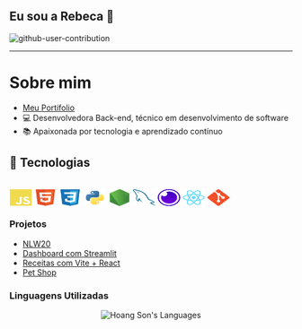 ## Eu sou a Rebeca 👋
![github-user-contribution](https://github.com/user-attachments/assets/6411a21a-8677-40e9-b9e8-4994c7592538)

---

# Sobre mim
- [Meu Portifolio](https://github.com/rebecalazarini/Portifolio)
- 💻 Desenvolvedora Back-end, técnico em desenvolvimento de software
- 📚 Apaixonada por tecnologia e aprendizado contínuo

## 🚀 Tecnologias
<div style="display: inline_block"><br>
  <img align="center" alt="Rebeca-Js" height="30" width="40" src="https://raw.githubusercontent.com/devicons/devicon/master/icons/javascript/javascript-plain.svg">
  <img align="center" alt="Rebeca-HTML" height="30" width="40" src="https://raw.githubusercontent.com/devicons/devicon/master/icons/html5/html5-original.svg">
  <img align="center" alt="Rebeca-CSS" height="30" width="40" src="https://raw.githubusercontent.com/devicons/devicon/master/icons/css3/css3-original.svg">
  <img align="center" alt="Rebeca-Python" height="30" width="40" src="https://raw.githubusercontent.com/devicons/devicon/master/icons/python/python-original.svg">
 <img align="center" alt="Rebeca-nodejs" height="30" width="40" src="https://raw.githubusercontent.com/devicons/devicon/master/icons/nodejs/nodejs-original.svg">
 <img align="center" alt="Rebeca-mysql" height="30" width="40" src="https://raw.githubusercontent.com/devicons/devicon/master/icons/mysql/mysql-original.svg">
 <img align="center" alt="Rebeca-insomnia" height="30" width="40" src="https://raw.githubusercontent.com/devicons/devicon/master/icons/insomnia/insomnia-original.svg">
 <img align="center" alt="Rebeca-react" height="30" width="40" src="https://raw.githubusercontent.com/devicons/devicon/master/icons/react/react-original.svg">
  <img align="center" alt="Rebeca-git" height="30" width="40" src="https://raw.githubusercontent.com/devicons/devicon/master/icons/git/git-original.svg">
</div>

### Projetos
- [NLW20](https://github.com/rebecalazarini/NLW20)
- [Dashboard com Streamlit](https://github.com/rebecalazarini/Dashboard-com-Streamlit-2025)
- [Receitas com Vite + React](https://github.com/rebecalazarini/receitas-vite-react)
- [Pet Shop](https://github.com/rebecalazarini/tcc)

### Linguagens Utilizadas
<div align="center">
    <img src="https://github-readme-stats.vercel.app/api/top-langs/?username=rebecalazarini&langs_count=20&theme=gotham" alt="Hoang Son's Languages" />
</div>

